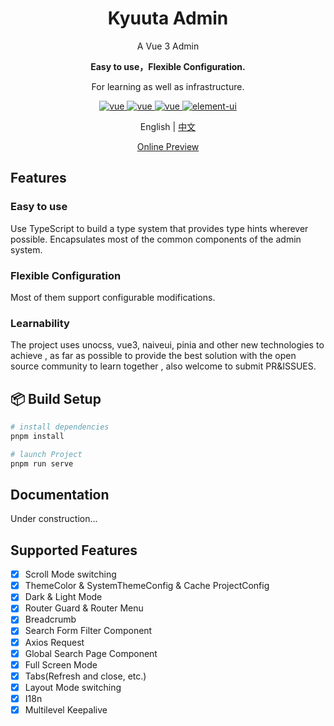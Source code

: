<h1 align="center">Kyuuta Admin</h1>
<p align="center">A Vue 3 Admin</p>
<p align="center"><b>Easy to use，Flexible Configuration.</b></p>
<p align="center">For learning as well as infrastructure.</p>

<p align="center">
	<a href="https://github.com/vuejs/core">
		<img src="https://img.shields.io/badge/vue-3.3.8-brightgreen.svg" alt="vue">
	</a>
  <a href="https://github.com/tusen-ai/naive-ui">
		<img src="https://img.shields.io/badge/naiveui-2.38.1-brightgreen.svg" alt="vue">
	</a>
  <a href="https://github.com/microsoft/TypeScript">
		<img src="https://img.shields.io/badge/typescript-4.9.5-brightgreen.svg" alt="vue">
	</a>
	<a href="https://github.com/unocss/unocss">
		<img src="https://img.shields.io/badge/unocss-0.56.5-brightgreen.svg" alt="element-ui">
	</a>
</p>

<p align="center">English | <a href="README.zh-CN.md">中文</a></p>

<p align="center"><a href="https://kyuuta.github.io/kyuuta-admin">Online Preview</a></p>

## Features

### Easy to use
Use TypeScript to build a type system that provides type hints wherever possible. Encapsulates most of the common components of the admin system.

### Flexible Configuration
Most of them support configurable modifications.

### Learnability
The project uses unocss, vue3, naiveui, pinia and other new technologies to achieve , as far as possible to provide the best solution with the open source community to learn together , also welcome to submit PR&ISSUES.

## 📦 Build Setup 
```bash
# install dependencies
pnpm install

# launch Project
pnpm run serve
```

## Documentation
Under construction...

## Supported Features

- [x] Scroll Mode switching
- [x] ThemeColor & SystemThemeConfig & Cache ProjectConfig
- [x] Dark & Light Mode
- [x] Router Guard & Router Menu
- [x] Breadcrumb
- [x] Search Form Filter Component
- [x] Axios Request
- [x] Global Search Page Component
- [x] Full Screen Mode
- [x] Tabs(Refresh and close, etc.)
- [x] Layout Mode switching
- [x] I18n
- [x] Multilevel Keepalive
